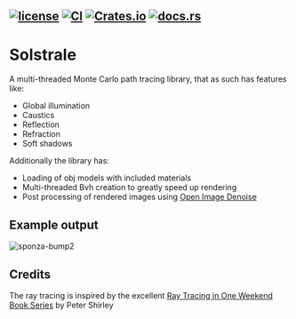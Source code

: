 [![license](https://img.shields.io/github/license/DanielPettersson/solstrale.svg)](https://tldrlegal.com/license/gnu-general-public-license-v3-(gpl-3))
[![CI](https://github.com/DanielPettersson/solstrale-rust/workflows/CI/badge.svg)](https://github.com/DanielPettersson/solstrale-rust/actions/workflows/ci.yaml)
[![Crates.io](https://img.shields.io/crates/d/solstrale?color=green&label=crates.io)](https://crates.io/crates/solstrale)
[![docs.rs](https://img.shields.io/docsrs/solstrale)](https://docs.rs/solstrale)
------
# Solstrale
A multi-threaded Monte Carlo path tracing library, that as such has features like:
* Global illumination
* Caustics
* Reflection
* Refraction
* Soft shadows

Additionally the library has:
* Loading of obj models with included materials
* Multi-threaded Bvh creation to greatly speed up rendering
* Post processing of rendered images using [Open Image Denoise](https://www.openimagedenoise.org/)

## Example output
![sponza-bump2](https://github.com/DanielPettersson/solstrale-rust/assets/3603911/0ab79ed9-cddf-46b1-84e7-03cef35f5600)

## Credits
The ray tracing is inspired by the excellent [Ray Tracing in One Weekend Book Series](https://github.com/RayTracing/raytracing.github.io) by Peter Shirley
